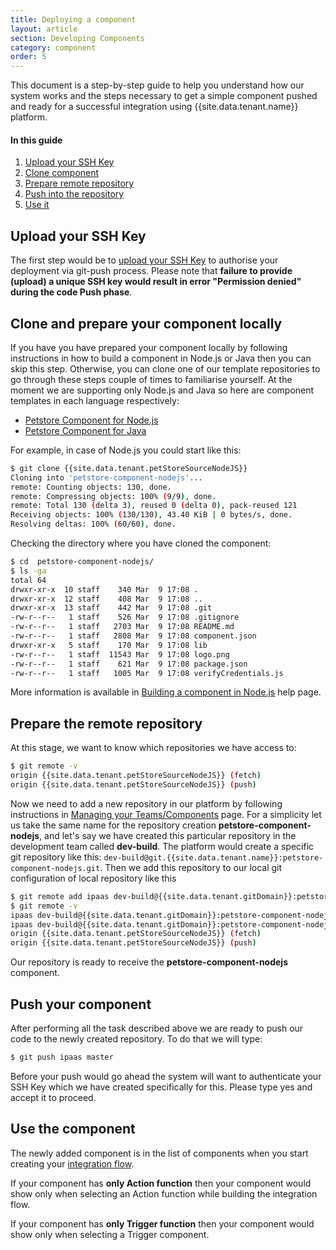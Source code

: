 ```yaml
---
title: Deploying a component
layout: article
section: Developing Components
category: component
order: 5
---
```


This document is a step-by-step guide to help you understand how our system works and the steps necessary to get a simple component pushed and ready for a successful integration using {{site.data.tenant.name}} platform.

#### In this guide

1.  [Upload your SSH Key](#upload-your-ssh-key)
2.  [Clone component](#clone-and-prepare-your-component-locally)
3.  [Prepare remote repository](#prepare-the-remote-repository)
4.  [Push into the repository](#push-your-component)
5.  [Use it](#use-the-component)

## Upload your SSH Key

The first step would be to [upload your SSH Key](ssh-keys) to authorise your deployment via git-push process. Please note that **failure to provide (upload) a unique SSH key would result in error "Permission denied" during the code Push phase**.

## Clone and prepare your component locally

If you have you have prepared your component locally by following instructions in how to build a component in Node.js or Java then you can skip this step. Otherwise, you can clone one of our template repositories to go through these steps couple of times to familiarise yourself. At the moment we are supporting only Node.js and Java so here are component templates in each language respectively:

*   [Petstore Component for Node.js]({{site.data.tenant.petStoreSourceNodeJS}} "Petstore components for Node.js")
*   [Petstore Component for Java]({{site.data.tenant.petStoreSourceNodeJS}} "Petstore Component for Java")

For example, in case of Node.js you could start like this:

```sh
$ git clone {{site.data.tenant.petStoreSourceNodeJS}}
Cloning into 'petstore-component-nodejs'...
remote: Counting objects: 130, done.
remote: Compressing objects: 100% (9/9), done.
remote: Total 130 (delta 3), reused 0 (delta 0), pack-reused 121
Receiving objects: 100% (130/130), 43.40 KiB | 0 bytes/s, done.
Resolving deltas: 100% (60/60), done.
```

Checking the directory where you have cloned the component:
```sh
$ cd  petstore-component-nodejs/
$ ls -ga
total 64
drwxr-xr-x  10 staff    340 Mar  9 17:08 .
drwxr-xr-x  12 staff    408 Mar  9 17:08 ..
drwxr-xr-x  13 staff    442 Mar  9 17:08 .git
-rw-r--r--   1 staff    526 Mar  9 17:08 .gitignore
-rw-r--r--   1 staff   2703 Mar  9 17:08 README.md
-rw-r--r--   1 staff   2808 Mar  9 17:08 component.json
drwxr-xr-x   5 staff    170 Mar  9 17:08 lib
-rw-r--r--   1 staff  11543 Mar  9 17:08 logo.png
-rw-r--r--   1 staff    621 Mar  9 17:08 package.json
-rw-r--r--   1 staff   1005 Mar  9 17:08 verifyCredentials.js
```
More information is available in [Building a component in Node.js](building-nodejs-component) help page.

## Prepare the remote repository

At this stage, we want to know which repositories we have access to:
```sh
$ git remote -v
origin {{site.data.tenant.petStoreSourceNodeJS}} (fetch)
origin {{site.data.tenant.petStoreSourceNodeJS}} (push)
```

Now we need to add a new repository in our platform by following instructions in [Managing your Teams/Components](teams-and-repos) page. For a simplicity let us take the same name for the repository creation **petstore-component-nodejs**, and let's say we have created this particular repository in the development team called **dev-build**. The platform would create a specific git repository like this: `dev-build@git.{{site.data.tenant.name}}:petstore-component-nodejs.git`. Then we add this repository to our local git configuration of local repository like this

```sh
$ git remote add ipaas dev-build@{{site.data.tenant.gitDomain}}:petstore-component-nodejs.git
$ git remote -v
ipaas dev-build@{{site.data.tenant.gitDomain}}:petstore-component-nodejs.git (fetch)
ipaas dev-build@{{site.data.tenant.gitDomain}}:petstore-component-nodejs.git (push)
origin {{site.data.tenant.petStoreSourceNodeJS}} (fetch)
origin {{site.data.tenant.petStoreSourceNodeJS}} (push)
```

Our repository is ready to receive the **petstore-component-nodejs** component.

## Push your component

After performing all the task described above we are ready to push our code to the newly created repository. To do that we will type:
```sh
$ git push ipaas master
```

Before your push would go ahead the system will want to authenticate your SSH Key which we have created specifically for this. Please type yes and accept it to proceed.

## Use the component

The newly added component is in the list of components when you start creating your [integration flow](/getting-started/integration-flow).

If your component has **only Action function** then your component would show only when selecting an Action function while building the integration flow.

If your component has **only Trigger function** then your component would show only when selecting a Trigger component.
